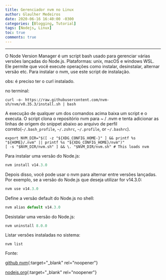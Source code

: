 ```yaml
---
title: Gerenciador nvm no Linux
author: Glaulher Medeiros
date: 2020-06-16 16:40:00 -0300
categories: [Blogging, Tutorial]
tags: [Nodejs, Linux]
toc: true
comments: true
---
```

***

O Node Version Manager é um script bash usado para gerenciar várias versões lançadas do Node.js. Plataformas: unix, macOS e windows WSL. Ele permite que você execute operações como instalar, desinstalar, alternar versão etc. Para instalar o nvm, use este script de instalação.

obs: é preciso ter o curl instalado.

no terminal:

```shell
curl -o- https://raw.githubusercontent.com/nvm-sh/nvm/v0.35.3/install.sh | bash
```

A execução de qualquer um dos comandos acima baixa um script e o executa. O script clona o repositório nvm para ~ / .nvm e tenta adicionar as linhas de origem do snippet abaixo ao arquivo de perfil correto(`~/.bash_profile`, `~/.zshrc`, `~/.profile`, or `~/.bashrc`).

```shell
export NVM_DIR="$([ -z "${XDG_CONFIG_HOME-}" ] && printf %s "${HOME}/.nvm" || printf %s "${XDG_CONFIG_HOME}/nvm")"
[ -s "$NVM_DIR/nvm.sh" ] && \. "$NVM_DIR/nvm.sh" # This loads nvm
```

Para instalar uma versão do Node.js:

```javascript
nvm install v14.3.0
```

Depois disso, você pode usar o nvm para alternar entre versões lançadas. Por exemplo, se a versão do Node.js que deseja utilizar for  v14.3.0:

```javascript
nvm use v14.3.0
```

Define a versão default do Node.js no shell:

```javascript
nvm alias default v14.3.0
```

Desistalar uma versão do Node.js:

```javascript
nvm uninstall 8.0.0 
```

Listar versões instaladas no sistema:

```shell
nvm list
```

Fonte:

[github nvm]( https://github.com/nvm-sh/nvm){:target="_blank" rel="noopener"}

[nodejs.org](https://nodejs.org/en/download/package-manager/){:target="_blank" rel="noopener"}

​      

